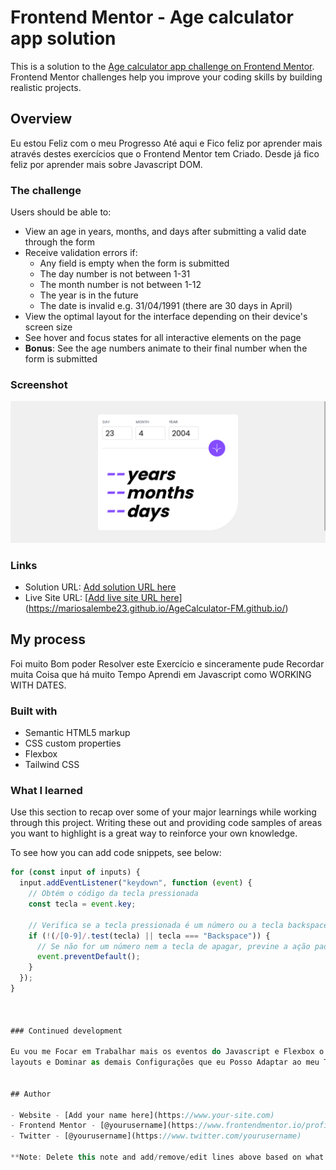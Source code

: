 # Frontend Mentor - Age calculator app solution

This is a solution to the [Age calculator app challenge on Frontend Mentor](https://www.frontendmentor.io/challenges/age-calculator-app-dF9DFFpj-Q). Frontend Mentor challenges help you improve your coding skills by building realistic projects.

## Overview

Eu estou Feliz com o meu Progresso Até aqui e Fico feliz por aprender mais através destes
exercícios que o Frontend Mentor tem Criado. Desde já fico feliz por aprender mais sobre Javascript
DOM.

### The challenge

Users should be able to:

- View an age in years, months, and days after submitting a valid date through the form
- Receive validation errors if:
  - Any field is empty when the form is submitted
  - The day number is not between 1-31
  - The month number is not between 1-12
  - The year is in the future
  - The date is invalid e.g. 31/04/1991 (there are 30 days in April)
- View the optimal layout for the interface depending on their device's screen size
- See hover and focus states for all interactive elements on the page
- **Bonus**: See the age numbers animate to their final number when the form is submitted

### Screenshot

![](./screenshot.png)

### Links

- Solution URL: [Add solution URL here](https://your-solution-url.com)
- Live Site URL: [[Add live site URL here](https://your-live-site-url.com)](https://mariosalembe23.github.io/AgeCalculator-FM.github.io/)

## My process

Foi muito Bom poder Resolver este Exercício e sinceramente pude Recordar muita Coisa que
há muito Tempo Aprendi em Javascript como WORKING WITH DATES.

### Built with

- Semantic HTML5 markup
- CSS custom properties
- Flexbox
- Tailwind CSS

### What I learned

Use this section to recap over some of your major learnings while working through this project. Writing these out and providing code samples of areas you want to highlight is a great way to reinforce your own knowledge.

To see how you can add code snippets, see below:

```js
for (const input of inputs) {
  input.addEventListener("keydown", function (event) {
    // Obtém o código da tecla pressionada
    const tecla = event.key;

    // Verifica se a tecla pressionada é um número ou a tecla backspace
    if (!(/[0-9]/.test(tecla) || tecla === "Backspace")) {
      // Se não for um número nem a tecla de apagar, previne a ação padrão (não insere o caractere)
      event.preventDefault();
    }
  });
}



### Continued development

Eu vou me Focar em Trabalhar mais os eventos do Javascript e Flexbox o que é muito importante para os
layouts e Dominar as demais Configurações que eu Posso Adaptar ao meu Tailwind CSS.


## Author

- Website - [Add your name here](https://www.your-site.com)
- Frontend Mentor - [@yourusername](https://www.frontendmentor.io/profile/yourusername)
- Twitter - [@yourusername](https://www.twitter.com/yourusername)

**Note: Delete this note and add/remove/edit lines above based on what links you'd like to share.**

```
